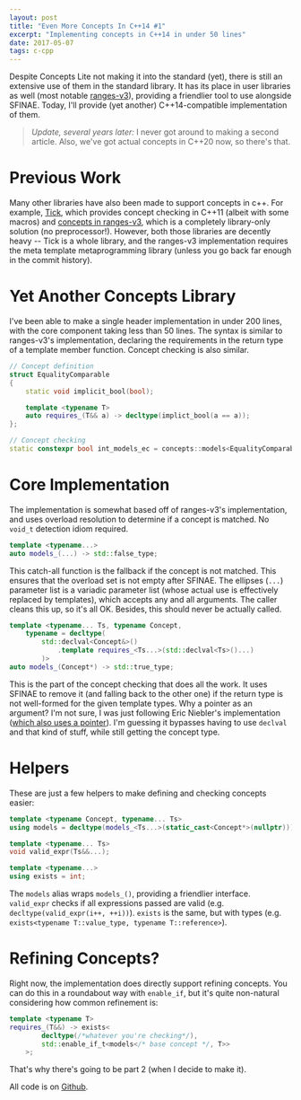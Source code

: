 ```yaml
---
layout: post
title: "Even More Concepts In C++14 #1"
excerpt: "Implementing concepts in C++14 in under 50 lines"
date: 2017-05-07
tags: c-cpp
---
```


Despite Concepts Lite not making it into the standard (yet), there is still an extensive use of them in the standard library.
It has its place in user libraries as well (most notable [ranges-v3][1]), providing a friendlier tool to use alongside SFINAE.
Today, I'll provide (yet another) C++14-compatible implementation of them.

[1]: https://github.com/ericniebler/range-v3

<!--more-->

> *Update, several years later:* I never got around to making a second article.
> Also, we've got actual concepts in C++20 now, so there's that.

# Previous Work

Many other libraries have also been made to support concepts in c++.
For example, [Tick][2], which provides concept checking in C++11 (albeit with some macros) and [concepts in ranges-v3][3], which is a completely library-only solution (no preprocessor!).
However, both those libraries are decently heavy -- Tick is a whole library, and the ranges-v3 implementation requires the meta template metaprogramming library (unless you go back far enough in the commit history).

[2]: https://github.com/pfultz2/Tick
[3]: https://github.com/ericniebler/range-v3/blob/e411a19a312542be98ec9f318ef5b335e0fdaf0a/include/range/v3/utility/concepts.hpp

# Yet Another Concepts Library

I've been able to make a single header implementation in under 200 lines, with the core component taking less than 50 lines.
The syntax is similar to ranges-v3's implementation, declaring the requirements in the return type of a template member function.
Concept checking is also similar.

```cpp
// Concept definition
struct EqualityComparable
{
	static void implicit_bool(bool);

	template <typename T>
	auto requires_(T&& a) -> decltype(implict_bool(a == a));
};

// Concept checking
static constexpr bool int_models_ec = concepts::models<EqualityComparable, int>::value;
```

# Core Implementation

The implementation is somewhat based off of ranges-v3's implementation, and uses overload  resolution to determine if a concept is matched.
No `void_t` detection idiom required.

```cpp
template <typename...>
auto models_(...) -> std::false_type;
```

This catch-all function is the fallback if the concept is not matched.
This ensures that the overload set is not empty after SFINAE.
The ellipses (`...`) parameter list is a variadic parameter list (whose actual use is effectively replaced by templates), which accepts any and all arguments.
The caller cleans this up, so it's all OK.
Besides, this should never be actually called.

```cpp
template <typename... Ts, typename Concept,
	typename = decltype(
		std::declval<Concept&>()
			.template requires_<Ts...>(std::declval<Ts>()...)
		)>
auto models_(Concept*) -> std::true_type;
```

This is the part of the concept checking that does all the work.
It uses SFINAE to remove it (and falling back to the other one) if the return type is not well-formed for the given template types.
Why a pointer as an argument?
I'm not sure, I was just following Eric Niebler's implementation ([which also uses a pointer][4]).
 I'm guessing it bypasses having to use `declval` and that kind of stuff, while still getting the concept type.

[4]: https://github.com/ericniebler/range-v3/blob/e411a19a312542be98ec9f318ef5b335e0fdaf0a/include/range/v3/utility/concepts.hpp#L112

# Helpers

These are just a few helpers to make defining and checking concepts easier:

```cpp
template <typename Concept, typename... Ts>
using models = decltype(models_<Ts...>(static_cast<Concept*>(nullptr)));

template <typename... Ts>
void valid_expr(Ts&&...);

template <typename...>
using exists = int;
```

The `models` alias wraps `models_()`, providing a friendlier interface.
`valid_expr` checks if all expressions passed are valid (e.g. `decltype(valid_expr(i++, ++i))`). `exists` is the same, but with types (e.g. `exists<typename T::value_type, typename T::reference>`).

# Refining Concepts?

Right now, the implementation does directly support refining concepts.
You can do this in a roundabout way with `enable_if`, but it's quite non-natural considering how common refinement is:

```cpp
template <typename T>
requires_(T&&) -> exists<
		decltype(/*whatever you're checking*/),
		std::enable_if_t<models</* base concept */, T>>
	>;
```

That's why there's going to be part 2 (when I decide to make it).

All code is on [Github][5].

[5]: https://gist.github.com/ralismark/e30a1f4988748d4f700da44fef36c606
